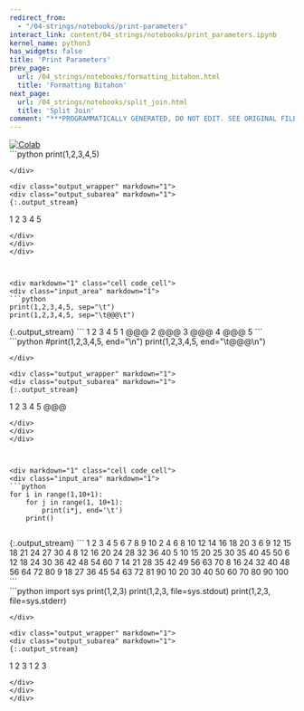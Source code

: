 ```yaml
---
redirect_from:
  - "/04-strings/notebooks/print-parameters"
interact_link: content/04_strings/notebooks/print_parameters.ipynb
kernel_name: python3
has_widgets: false
title: 'Print Parameters'
prev_page:
  url: /04_strings/notebooks/formatting_bitahon.html
  title: 'Formatting Bitahon'
next_page:
  url: /04_strings/notebooks/split_join.html
  title: 'Split Join'
comment: "***PROGRAMMATICALLY GENERATED, DO NOT EDIT. SEE ORIGINAL FILES IN /content***"
---
```

<a href="https://colab.research.google.com/github/aviadr1/learn-python/blob/master/live%20class%20demonstrations/lesson%2004%20-%20print%20parameters.ipynb" target="_blank">
<img src="https://colab.research.google.com/assets/colab-badge.svg" 
     title="Open this file in Google Colab" alt="Colab"/>
</a>




<div markdown="1" class="cell code_cell">
<div class="input_area" markdown="1">
```python
print(1,2,3,4,5)

```
</div>

<div class="output_wrapper" markdown="1">
<div class="output_subarea" markdown="1">
{:.output_stream}
```
1 2 3 4 5
```
</div>
</div>
</div>



<div markdown="1" class="cell code_cell">
<div class="input_area" markdown="1">
```python
print(1,2,3,4,5, sep="\t")
print(1,2,3,4,5, sep="\t@@@\t")

```
</div>

<div class="output_wrapper" markdown="1">
<div class="output_subarea" markdown="1">
{:.output_stream}
```
1	2	3	4	5
1	@@@	2	@@@	3	@@@	4	@@@	5
```
</div>
</div>
</div>



<div markdown="1" class="cell code_cell">
<div class="input_area" markdown="1">
```python
#print(1,2,3,4,5, end="\n")
print(1,2,3,4,5, end="\t@@@\n")

```
</div>

<div class="output_wrapper" markdown="1">
<div class="output_subarea" markdown="1">
{:.output_stream}
```
1 2 3 4 5	@@@
```
</div>
</div>
</div>



<div markdown="1" class="cell code_cell">
<div class="input_area" markdown="1">
```python
for i in range(1,10+1):
    for j in range(1, 10+1):
        print(i*j, end='\t')
    print()


```
</div>

<div class="output_wrapper" markdown="1">
<div class="output_subarea" markdown="1">
{:.output_stream}
```
1	2	3	4	5	6	7	8	9	10	
2	4	6	8	10	12	14	16	18	20	
3	6	9	12	15	18	21	24	27	30	
4	8	12	16	20	24	28	32	36	40	
5	10	15	20	25	30	35	40	45	50	
6	12	18	24	30	36	42	48	54	60	
7	14	21	28	35	42	49	56	63	70	
8	16	24	32	40	48	56	64	72	80	
9	18	27	36	45	54	63	72	81	90	
10	20	30	40	50	60	70	80	90	100	
```
</div>
</div>
</div>



<div markdown="1" class="cell code_cell">
<div class="input_area" markdown="1">
```python
import sys
print(1,2,3)
print(1,2,3, file=sys.stdout)
print(1,2,3, file=sys.stderr)

```
</div>

<div class="output_wrapper" markdown="1">
<div class="output_subarea" markdown="1">
{:.output_stream}
```
1 2 3
1 2 3
```
</div>
</div>
</div>

